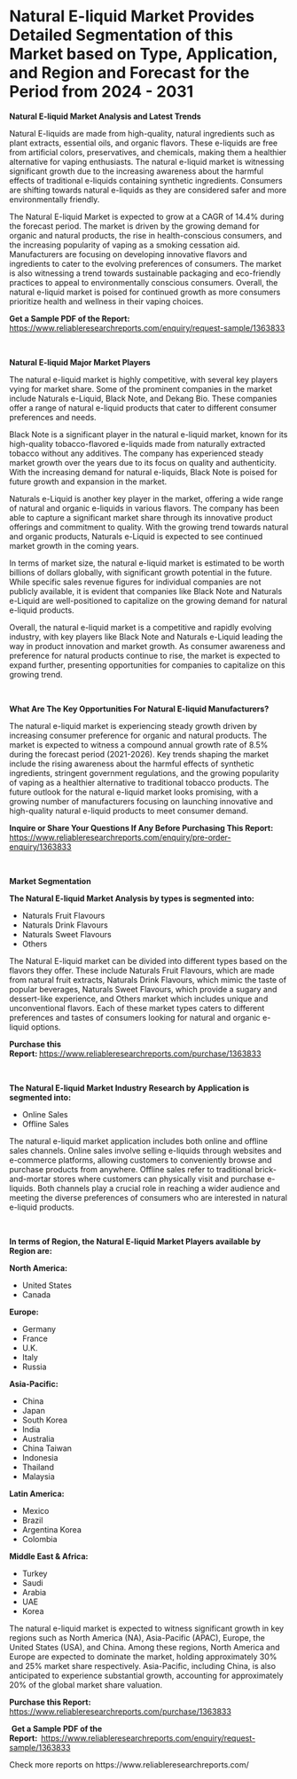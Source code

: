 <p><h1>Natural E-liquid Market Provides Detailed Segmentation of this Market based on Type, Application, and Region and Forecast for the Period from 2024 - 2031</h1></p><p><strong>Natural E-liquid Market Analysis and Latest Trends</strong></p>
<p><p>Natural E-liquids are made from high-quality, natural ingredients such as plant extracts, essential oils, and organic flavors. These e-liquids are free from artificial colors, preservatives, and chemicals, making them a healthier alternative for vaping enthusiasts. The natural e-liquid market is witnessing significant growth due to the increasing awareness about the harmful effects of traditional e-liquids containing synthetic ingredients. Consumers are shifting towards natural e-liquids as they are considered safer and more environmentally friendly.</p><p>The Natural E-liquid Market is expected to grow at a CAGR of 14.4% during the forecast period. The market is driven by the growing demand for organic and natural products, the rise in health-conscious consumers, and the increasing popularity of vaping as a smoking cessation aid. Manufacturers are focusing on developing innovative flavors and ingredients to cater to the evolving preferences of consumers. The market is also witnessing a trend towards sustainable packaging and eco-friendly practices to appeal to environmentally conscious consumers. Overall, the natural e-liquid market is poised for continued growth as more consumers prioritize health and wellness in their vaping choices.</p></p>
<p><strong>Get a Sample PDF of the Report:&nbsp;</strong> <a href="https://www.reliableresearchreports.com/enquiry/request-sample/1363833">https://www.reliableresearchreports.com/enquiry/request-sample/1363833</a></p>
<p>&nbsp;</p>
<p><strong>Natural E-liquid Major Market Players</strong></p>
<p><p>The natural e-liquid market is highly competitive, with several key players vying for market share. Some of the prominent companies in the market include Naturals e-Liquid, Black Note, and Dekang Bio. These companies offer a range of natural e-liquid products that cater to different consumer preferences and needs.</p><p>Black Note is a significant player in the natural e-liquid market, known for its high-quality tobacco-flavored e-liquids made from naturally extracted tobacco without any additives. The company has experienced steady market growth over the years due to its focus on quality and authenticity. With the increasing demand for natural e-liquids, Black Note is poised for future growth and expansion in the market.</p><p>Naturals e-Liquid is another key player in the market, offering a wide range of natural and organic e-liquids in various flavors. The company has been able to capture a significant market share through its innovative product offerings and commitment to quality. With the growing trend towards natural and organic products, Naturals e-Liquid is expected to see continued market growth in the coming years.</p><p>In terms of market size, the natural e-liquid market is estimated to be worth billions of dollars globally, with significant growth potential in the future. While specific sales revenue figures for individual companies are not publicly available, it is evident that companies like Black Note and Naturals e-Liquid are well-positioned to capitalize on the growing demand for natural e-liquid products.</p><p>Overall, the natural e-liquid market is a competitive and rapidly evolving industry, with key players like Black Note and Naturals e-Liquid leading the way in product innovation and market growth. As consumer awareness and preference for natural products continue to rise, the market is expected to expand further, presenting opportunities for companies to capitalize on this growing trend.</p></p>
<p>&nbsp;</p>
<p><strong>What Are The Key Opportunities For Natural E-liquid Manufacturers?</strong></p>
<p><p>The natural e-liquid market is experiencing steady growth driven by increasing consumer preference for organic and natural products. The market is expected to witness a compound annual growth rate of 8.5% during the forecast period (2021-2026). Key trends shaping the market include the rising awareness about the harmful effects of synthetic ingredients, stringent government regulations, and the growing popularity of vaping as a healthier alternative to traditional tobacco products. The future outlook for the natural e-liquid market looks promising, with a growing number of manufacturers focusing on launching innovative and high-quality natural e-liquid products to meet consumer demand.</p></p>
<p><strong>Inquire or Share Your Questions If Any Before Purchasing This Report:</strong> <a href="https://www.reliableresearchreports.com/enquiry/pre-order-enquiry/1363833">https://www.reliableresearchreports.com/enquiry/pre-order-enquiry/1363833</a></p>
<p>&nbsp;</p>
<p><strong>Market Segmentation</strong></p>
<p><strong>The Natural E-liquid Market Analysis by types is segmented into:</strong></p>
<p><ul><li>Naturals Fruit Flavours</li><li>Naturals Drink Flavours</li><li>Naturals Sweet Flavours</li><li>Others</li></ul></p>
<p><p>The Natural E-liquid market can be divided into different types based on the flavors they offer. These include Naturals Fruit Flavours, which are made from natural fruit extracts, Naturals Drink Flavours, which mimic the taste of popular beverages, Naturals Sweet Flavours, which provide a sugary and dessert-like experience, and Others market which includes unique and unconventional flavors. Each of these market types caters to different preferences and tastes of consumers looking for natural and organic e-liquid options.</p></p>
<p><strong>Purchase this Report:&nbsp;</strong><a href="https://www.reliableresearchreports.com/purchase/1363833">https://www.reliableresearchreports.com/purchase/1363833</a></p>
<p>&nbsp;</p>
<p><strong>The Natural E-liquid Market Industry Research by Application is segmented into:</strong></p>
<p><ul><li>Online Sales</li><li>Offline Sales</li></ul></p>
<p><p>The natural e-liquid market application includes both online and offline sales channels. Online sales involve selling e-liquids through websites and e-commerce platforms, allowing customers to conveniently browse and purchase products from anywhere. Offline sales refer to traditional brick-and-mortar stores where customers can physically visit and purchase e-liquids. Both channels play a crucial role in reaching a wider audience and meeting the diverse preferences of consumers who are interested in natural e-liquid products.</p></p>
<p>&nbsp;</p>
<p><strong>In terms of Region, the Natural E-liquid Market Players available by Region are:</strong></p>
<p>
    <p> <strong> North America: </strong>
        <ul>
            <li>United States</li>
            <li>Canada</li>
        </ul>
        </p> 
    <p> <strong> Europe: </strong>
        <ul>
            <li>Germany</li>
            <li>France</li>
            <li>U.K.</li>
            <li>Italy</li>
            <li>Russia</li>
        </ul>
        </p> 
    <p> <strong> Asia-Pacific: </strong>
        <ul>
            <li>China</li>
            <li>Japan</li>
            <li>South Korea</li>
            <li>India</li>
            <li>Australia</li>
            <li>China Taiwan</li>
            <li>Indonesia</li>
            <li>Thailand</li>
            <li>Malaysia</li>
        </ul>
        </p> 
    <p> <strong> Latin America: </strong>
        <ul>
            <li>Mexico</li>
            <li>Brazil</li>
            <li>Argentina Korea</li>
            <li>Colombia</li>
        </ul>
        </p> 
    <p> <strong> Middle East & Africa: </strong>
        <ul>
            <li>Turkey</li>
            <li>Saudi</li>
            <li>Arabia</li>
            <li>UAE</li>
            <li>Korea</li>
        </ul>
    </p>
    </p>
<p><p>The natural e-liquid market is expected to witness significant growth in key regions such as North America (NA), Asia-Pacific (APAC), Europe, the United States (USA), and China. Among these regions, North America and Europe are expected to dominate the market, holding approximately 30% and 25% market share respectively. Asia-Pacific, including China, is also anticipated to experience substantial growth, accounting for approximately 20% of the global market share valuation.</p></p>
<p><strong>Purchase this Report: </strong><a href="https://www.reliableresearchreports.com/purchase/1363833">https://www.reliableresearchreports.com/purchase/1363833</a></p>
<p>&nbsp;<strong>Get a Sample PDF of the Report:&nbsp;&nbsp;</strong><a href="https://www.reliableresearchreports.com/enquiry/request-sample/1363833">https://www.reliableresearchreports.com/enquiry/request-sample/1363833</a></p>
<p><strong></strong></p>
<p>Check more reports on https://www.reliableresearchreports.com/</p>